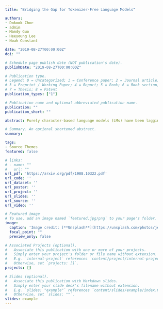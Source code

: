 ```yaml
---
title: "Bridging the Gap for Tokenizer-Free Language Models"

authors:
- Dokook Choe
- admin
- Mandy Guo
- Heeyoung Lee
- Noah Constant

date: "2019-08-27T00:00:00Z"
doi: ""

# Schedule page publish date (NOT publication's date).
publishDate: "2019-08-27T00:00:00Z"

# Publication type.
# Legend: 0 = Uncategorized; 1 = Conference paper; 2 = Journal article;
# 3 = Preprint / Working Paper; 4 = Report; 5 = Book; 6 = Book section;
# 7 = Thesis; 8 = Patent
publication_types: ["1"]

# Publication name and optional abbreviated publication name.
publication: ""
publication_short: ""

abstract: Purely character-based language models (LMs) have been lagging in quality on large scale datasets, and current state-of-the-art LMs rely on word tokenization. It has been assumed that injecting the prior knowledge of a tokenizer into the model is essential to achieving competitive results. In this paper, we show that contrary to this conventional wisdom, tokenizer-free LMs with sufficient capacity can achieve competitive performance on a large scale dataset. We train a vanilla transformer network with 40 self-attention layers on the One Billion Word (lm1b) benchmark and achieve a new state of the art for tokenizer-free LMs, pushing these models to be on par with their word-based counterparts.

# Summary. An optional shortened abstract.
summary:

tags:
- Source Themes
featured: false

# links:
# - name: ""
#   url: ""
url_pdf: 'https://arxiv.org/pdf/1908.10322.pdf'
url_code: ''
url_dataset: ''
url_poster: ''
url_project: ''
url_slides: ''
url_source: ''
url_video: ''

# Featured image
# To use, add an image named `featured.jpg/png` to your page's folder. 
image:
  caption: 'Image credit: [**Unsplash**](https://unsplash.com/photos/jdD8gXaTZsc)'
  focal_point: ""
  preview_only: false

# Associated Projects (optional).
#   Associate this publication with one or more of your projects.
#   Simply enter your project's folder or file name without extension.
#   E.g. `internal-project` references `content/project/internal-project/index.md`.
#   Otherwise, set `projects: []`.
projects: []

# Slides (optional).
#   Associate this publication with Markdown slides.
#   Simply enter your slide deck's filename without extension.
#   E.g. `slides: "example"` references `content/slides/example/index.md`.
#   Otherwise, set `slides: ""`.
slides: example
---
```

